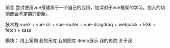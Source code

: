 前言 尝试使用vue搭建属于一个自己的应用，加深对于vue框架的学习。加入的功能都会不定期的更新。

技术栈 vue2 + vue-cli + vue-router + vue-dragdrag + webpack + ES6 + fetch + sass

模块： 线上案例 我的乐库 我的图库 demo展示 我的影院 关于我
